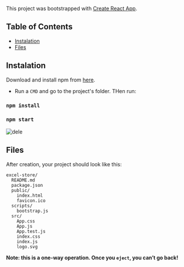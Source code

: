 This project was bootstrapped with [Create React App](https://github.com/facebookincubator/create-react-app).

## Table of Contents

- [Instalation](#Instalation)
- [Files](#Files)


## Instalation

Download and install npm from [here](https://www.npmjs.com/get-npm).

* Run a `CMD` and go to the project's folder. THen run:

### `npm install`

### `npm start`

![dele](https://ooo.0o0.ooo/2015/12/20/567768f40ac91.gif)

## Files

After creation, your project should look like this:

```
excel-store/
  README.md
  package.json
  public/
    index.html
    favicon.ico
  scripts/
    bootstrap.js
  src/
    App.css
    App.js
    App.test.js
    index.css
    index.js
    logo.svg
```


**Note: this is a one-way operation. Once you `eject`, you can’t go back!**

